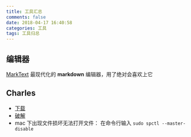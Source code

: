 ```yaml
---
title: 工具汇总
comments: false
date: 2018-04-17 16:40:58
categories: 工具
tags: 工具归总
---
```


## 编辑器

[MarkText](https://marktext.github.io/website/) 最现代化的 __markdown__ 编辑器，用了绝对会喜欢上它

## Charles
- [下载](https://www.charlesproxy.com/download/)
- [破解](https://www.zzzmode.com/mytools/charles/)
- mac 下出现文件损坏无法打开文件： 在命令行输入 `sudo spctl --master-disable`
